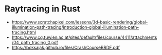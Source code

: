 # Raytracing in Rust

-  https://www.scratchapixel.com/lessons/3d-basic-rendering/global-illumination-path-tracing/introduction-global-illumination-path-tracing.html
-  https://www.cg.tuwien.ac.at/sites/default/files/course/4411/attachments/04_path_tracing_0.pdf
-  https://boksajak.github.io/files/CrashCourseBRDF.pdf
